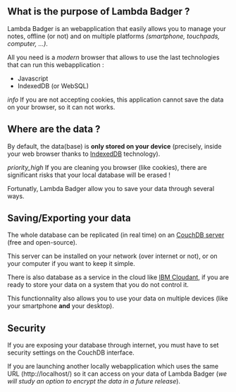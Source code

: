 ## What is the purpose of Lambda Badger ?

Lambda Badger is an webapplication that easily allows you to manage your notes, offline (or not) and on multiple platforms *(smartphone, touchpads, computer, ...)*.

All you need is a *modern* browser that allows to use the last technologies that can run this webapplication :
- Javascript
- IndexedDB (or WebSQL)

<p class="v-alert v-alert--outline info--text">
    <i aria-hidden="true" class="v-icon material-icons theme--dark v-alert__icon">info</i>
    <span>If you are not accepting cookies, this application cannot save the data on your browser, so it can not works.</span>
</p>

## Where are the data ?

By default, the data(base) is **only stored on your device**
(precisely, inside your web browser thanks to [IndexedDB](https://en.wikipedia.org/wiki/Indexed_Database_API) technology).

<p class="v-alert v-alert--outline warning--text">
    <i aria-hidden="true" class="v-icon material-icons theme--dark v-alert__icon">priority_high</i>
    <span>If you are cleaning you browser (like cookies), there are significant risks that your local database will be erased !</span>
</p>

Fortunatly, Lambda Badger allow you to save your data through several ways.

## Saving/Exporting your data

The whole database can be replicated (in real time) on an [CouchDB server](http://couchdb.apache.org/) (free and open-source).

This server can be installed on your network (over internet or not), or on your computer if you want to keep it simple.

There is also database as a service in the cloud like [IBM Cloudant](https://www.ibm.com/cloud/cloudant), if you are ready to store your data on a system that you do not control it.

This functionnality also allows you to use your data on multiple devices (like your smartphone **and** your desktop).

## Security

If you are exposing your database through internet, you must have to set security settings on the CouchDB interface.

If you are launching another locally webapplication which uses the same URL (http://localhost/) so it can access on your data of Lambda Badger (*we will study an option to encrypt the data in a future release*).
